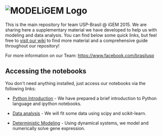 ![MODELiGEM Logo](https://raw.githubusercontent.com/thmosqueiro/modeligem/master/extras/MODELIGEMlogo.jpg)
===========

This is the main repository for team USP-Brasil @ iGEM 2015. We are
sharing here a supplementary material we have developed to help us
with modeling and data analysis. You can find below some quick links,
but feel free to [visit our
wiki](https://github.com/thmosqueiro/modeligem/wiki) to find more
material and a comprehensive guide throughout our repository!

For more information on our Team:
https://www.facebook.com/brasilusp


Accessing the notebooks
-----

You don't need anything installed, just access our notebooks via the
following links:

* [Python Introduction](http://nbviewer.ipython.org/github/thmosqueiro/modeligem/blob/master/notebooks/Python_Intro.ipynb) - We have prepared a brief introduction to Python language and ipython notebooks.

* [Data analysis](https://github.com/thmosqueiro/modeligem) - We will fit some data using scipy and scikit-learn.

* [Deterministic Modeling](http://nbviewer.ipython.org/github/thmosqueiro/modeligem/blob/master/notebooks/Deterministic_Modeling_Repressilator.ipynb) - Using dynamical systems, we model and numerically solve gene expression.
